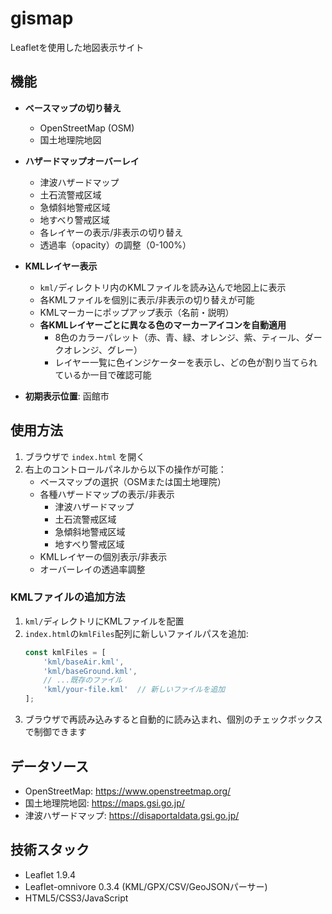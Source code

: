 # gismap

Leafletを使用した地図表示サイト

## 機能

- **ベースマップの切り替え**
  - OpenStreetMap (OSM)
  - 国土地理院地図

- **ハザードマップオーバーレイ**
  - 津波ハザードマップ
  - 土石流警戒区域
  - 急傾斜地警戒区域
  - 地すべり警戒区域
  - 各レイヤーの表示/非表示の切り替え
  - 透過率（opacity）の調整（0-100%）

- **KMLレイヤー表示**
  - `kml/`ディレクトリ内のKMLファイルを読み込んで地図上に表示
  - 各KMLファイルを個別に表示/非表示の切り替えが可能
  - KMLマーカーにポップアップ表示（名前・説明）
  - **各KMLレイヤーごとに異なる色のマーカーアイコンを自動適用**
    - 8色のカラーパレット（赤、青、緑、オレンジ、紫、ティール、ダークオレンジ、グレー）
    - レイヤー一覧に色インジケーターを表示し、どの色が割り当てられているか一目で確認可能

- **初期表示位置**: 函館市

## 使用方法

1. ブラウザで `index.html` を開く
2. 右上のコントロールパネルから以下の操作が可能：
   - ベースマップの選択（OSMまたは国土地理院）
   - 各種ハザードマップの表示/非表示
     - 津波ハザードマップ
     - 土石流警戒区域
     - 急傾斜地警戒区域
     - 地すべり警戒区域
   - KMLレイヤーの個別表示/非表示
   - オーバーレイの透過率調整

### KMLファイルの追加方法

1. `kml/`ディレクトリにKMLファイルを配置
2. `index.html`の`kmlFiles`配列に新しいファイルパスを追加:
   ```javascript
   const kmlFiles = [
       'kml/baseAir.kml',
       'kml/baseGround.kml',
       // ...既存のファイル
       'kml/your-file.kml'  // 新しいファイルを追加
   ];
   ```
3. ブラウザで再読み込みすると自動的に読み込まれ、個別のチェックボックスで制御できます

## データソース

- OpenStreetMap: https://www.openstreetmap.org/
- 国土地理院地図: https://maps.gsi.go.jp/
- 津波ハザードマップ: https://disaportaldata.gsi.go.jp/

## 技術スタック

- Leaflet 1.9.4
- Leaflet-omnivore 0.3.4 (KML/GPX/CSV/GeoJSONパーサー)
- HTML5/CSS3/JavaScript